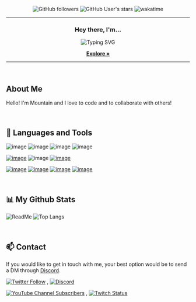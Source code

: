 <div align="center">

  ![GitHub followers](https://img.shields.io/github/followers/MountainTiger144?style=for-the-badge) ![GitHub User's stars](https://img.shields.io/github/stars/MountainTiger144?style=for-the-badge) ![wakatime](https://wakatime.com/badge/github/MountainTiger144/MountainTiger144.svg?style=for-the-badge)

  ---

  ### Hey there, I'm...

  ![Typing SVG](https://readme-typing-svg.herokuapp.com?color=%2300ddff&size=25&center=true&width=600&lines=MountainTiger144;A+Full+Stack+Developer;A+Discord+Bot+Creator;Always+Learning+New+Skills)

  [**Explore »**](#About-Me)
</div>

---
<br />

## About Me
Hello! I'm Mountain and I love to code and to collaborate with others!

<br />

## 🧱 Languages and Tools

![image](https://img.shields.io/badge/HTML-239120?style=for-the-badge&logo=html5&logoColor=white) 
![image](https://img.shields.io/badge/CSS-239120?&style=for-the-badge&logo=css3&logoColor=white)
![image](https://img.shields.io/badge/JavaScript-F7DF1E?style=for-the-badge&logo=javascript&logoColor=black)
![image](https://img.shields.io/badge/json-5E5C5C?style=for-the-badge&logo=json&logoColor=white)

[![image](https://img.shields.io/badge/Node.js-339933?style=for-the-badge&logo=nodedotjs&logoColor=white)](https://nodejs.org/en/)
![image](https://img.shields.io/badge/npm-CB3837?style=for-the-badge&logo=npm&logoColor=white)
[![image](https://img.shields.io/badge/Git-F05032?style=for-the-badge&logo=git&logoColor=whit)](https://git-scm.com/)

[![image](https://img.shields.io/badge/Windows-0078D6?style=for-the-badge&logo=windows&logoColor=white)](https://www.microsoft.com/en-au/windows)
[![image](https://img.shields.io/badge/Visual_Studio_Code-0078D4?style=for-the-badge&logo=visual%20studio%20code&logoColor=white)](https://code.visualstudio.com/)
[![image](https://img.shields.io/badge/Adobe%20Premiere%20Pro-9999FF?style=for-the-badge&logo=Adobe%20Premiere%20Pro&logoColor=white)](https://www.adobe.com/products/premiere.html)
[![image](https://img.shields.io/badge/Adobe%20Photoshop-31A8FF?style=for-the-badge&logo=Adobe%20Photoshop&logoColor=black)](https://www.adobe.com/products/photoshop.html)

<br />

## 📊 My Github Stats

![ReadMe](https://github-readme-stats.vercel.app/api?username=mountaintiger144&bg_color=12131A&title_color=00ddff&text_color=fff&show_icons=true&icon_color=00ddff)
![Top Langs](https://github-readme-stats.vercel.app/api/top-langs/?username=mountaintiger144&layout=compact&bg_color=12131A&title_color=00ddff&text_color=fff)

<br />

## 📫 Contact

If you would like to get in touch with me, your best option would be to send a DM through [Discord](https://discord.com/).

[![Twitter Follow](https://img.shields.io/twitter/follow/mountaint144?color=000&logo=Twitter&logoColor=fff&style=for-the-badge)](https://twitter.com/mountaint144)  , [![Discord](https://img.shields.io/discord/839158231250894929?color=000&label=Discord&logo=Discord&logoColor=fff&style=for-the-badge)](https://discord.gg/kQBCzvMdEr)

[![YouTube Channel Subscribers](https://img.shields.io/youtube/channel/subscribers/UCipY_gkgqJhPMr8fVEMcfbw?color=000&label=YouTube&logo=Youtube&logoColor=fff&style=for-the-badge)](https://www.youtube.com/mountaintiger) , [![Twitch Status](https://img.shields.io/twitch/status/mountaint144?color=000&logo=Twitch&logoColor=fff&style=for-the-badge)](https://twitch.tv/mountaint144)
